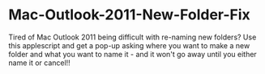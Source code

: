 # Mac-Outlook-2011-New-Folder-Fix
Tired of Mac Outlook 2011 being difficult with re-naming new folders? Use this applescript and get a pop-up asking where you want to make a new folder and what you want to name it - and it won't go away until you either name it or cancel!!
